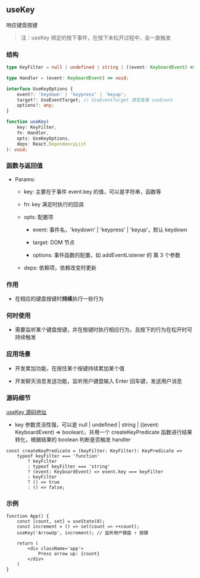 ## useKey

响应键盘按键

> 注：useKey 绑定的按下事件，在按下未松开过程中，会一直触发

### 结构

```ts
type KeyFilter = null | undefined | string | ((event: KeyboardEvent) => boolean);

type Handler = (event: KeyboardEvent) => void;

interface UseKeyOptions {
    event?: 'keydown' | 'keypress' | 'keyup';
    target?: UseEventTarget; // UseEventTarget 类型查看 useEvent
    options?: any;
}

function useKey(
    key: KeyFilter,
    fn: Handler,
    opts: UseKeyOptions,
    deps: React.DependencyList
): void;
```

### 函数与返回值

- Params:

    - key: 主要在于事件 event.key 的值，可以是字符串，函数等

    - fn: key 满足时执行的回调

    - opts: 配置项

        - event: 事件名，'keydown' | 'keypress' | 'keyup'，默认 keydown

        - target: DOM 节点

        - options: 事件函数的配置，如 addEventListener 的 第 3 个参数

    - deps: 依赖项，依赖改变时更新

### 作用

- 在相应的键盘按键时**持续**执行一些行为

### 何时使用

- 需要监听某个键盘按键，并在按键时执行相应行为，且按下的行为在松开时可持续触发

### 应用场景

- 开发累加功能，在按住某个按键持续累加某个值

- 开发聊天消息发送功能，监听用户键盘输入 Enter 回车键，发送用户消息

### 源码细节

[useKey 源码地址](https://github.com/streamich/react-use/blob/master/src/useKey.ts)

- key 参数灵活性强，可以是 null | undefined | string | ((event: KeyboardEvent) => boolean)，并用一个 createKeyPredicate 函数进行结果转化，根据结果的 boolean 判断是否触发 handler

```tsx
const createKeyPredicate = (keyFilter: KeyFilter): KeyPredicate =>
    typeof keyFilter === 'function'
        ? keyFilter
        : typeof keyFilter === 'string'
        ? (event: KeyboardEvent) => event.key === keyFilter
        : keyFilter
        ? () => true
        : () => false;
```

### 示例

```tsx
function App() {
    const [count, set] = useState(0);
    const increment = () => set(count => ++count);
    useKey('ArrowUp', increment); // 监听用户键盘 ↑ 按键

    return (
        <div className='app'>
            Press arrow up: {count}
        </div>
    )
}
```
